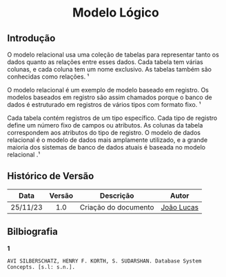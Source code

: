 <center>

# <a>Modelo Lógico</a>
</center>

## <a>Introdução</a>
O modelo relacional usa uma coleção de tabelas para representar tanto os dados quanto as relações entre esses dados. Cada tabela tem várias colunas, e cada coluna tem um nome exclusivo. As tabelas também são conhecidas como relações. ¹

O modelo relacional é um exemplo de modelo baseado em registro. Os modelos baseados em registro são assim chamados porque o banco de dados é estruturado em registros de vários tipos com formato fixo. ¹

Cada tabela contém registros de um tipo específico. Cada tipo de registro define um número fixo de campos ou atributos. As colunas da tabela correspondem aos atributos do tipo de registro. O modelo de dados relacional é o modelo de dados mais amplamente utilizado, e a grande maioria dos sistemas de banco de dados atuais é baseada no modelo relacional .¹


## <a>Histórico de Versão</a>
|   Data   | Versão |      Descrição       |                   Autor                    |
| :------: | :----: | :------------------: | :----------------------------------------: |
| 25/11/23 |  1.0   | Criação do documento | [João Lucas](https://github.com/HacKairos) |

## <a>Bilbiografia</a>
**1**

    AVI SILBERSCHATZ, HENRY F. KORTH, S. SUDARSHAN. Database System Concepts. [s.l: s.n.].